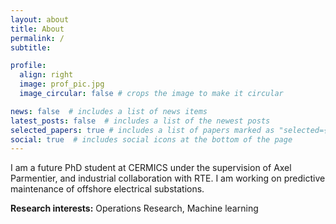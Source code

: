 ```yaml
---
layout: about
title: About
permalink: /
subtitle:

profile:
  align: right
  image: prof_pic.jpg
  image_circular: false # crops the image to make it circular

news: false  # includes a list of news items
latest_posts: false  # includes a list of the newest posts
selected_papers: true # includes a list of papers marked as "selected={true}"
social: true  # includes social icons at the bottom of the page
---
```


I am a future PhD student at CERMICS under the supervision of Axel Parmentier, and industrial collaboration with RTE.
I am working on predictive maintenance of offshore electrical substations.

**Research interests:**
Operations Research, Machine learning

